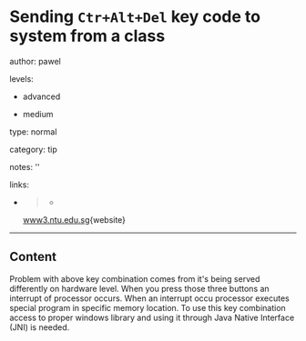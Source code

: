 # Sending `Ctr+Alt+Del` key code to system from a class
author: pawel

levels:

  - advanced

  - medium

type: normal

category: tip

notes: ''

links:

  - >-
    [www3.ntu.edu.sg](https://www3.ntu.edu.sg/home/ehchua/programming/java/JavaNativeInterface.html){website}

---
## Content

Problem with above key combination comes from it's being served differently on hardware level. When you press those three buttons an interrupt of processor occurs. When an interrupt occu processor executes special program in specific memory location. 
To use this key combination access to proper windows library and using it through Java Native Interface (JNI) is needed.